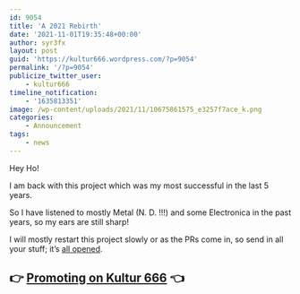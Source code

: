 ```yaml
---
id: 9054
title: 'A 2021 Rebirth'
date: '2021-11-01T19:35:48+00:00'
author: syr3fx
layout: post
guid: 'https://kultur666.wordpress.com/?p=9054'
permalink: '/?p=9054'
publicize_twitter_user:
    - kultur666
timeline_notification:
    - '1635813351'
image: /wp-content/uploads/2021/11/10675861575_e3257f7ace_k.png
categories:
    - Announcement
tags:
    - news
---
```


Hey Ho!

I am back with this project which was my most successful in the last 5 years.

So I have listened to mostly Metal (N. D. !!!) and some Electronica in the past years, so my ears are still sharp!

I will mostly restart this project slowly or as the PRs come in, so send in all your stuff; it’s [all opened](https://kultur666.wordpress.com/kontakt/).

## 👉 [Promoting on Kultur 666](https://kultur666.wordpress.com/how-to-promote-on-kultur-666/) 👈
